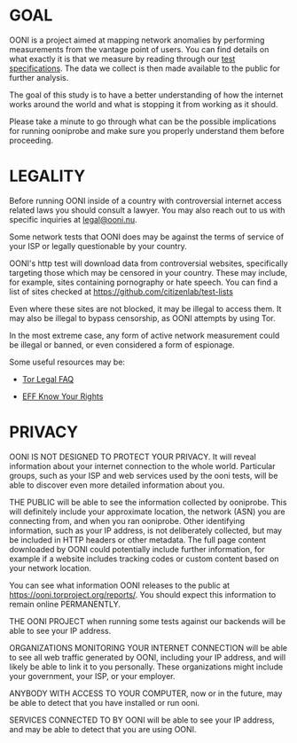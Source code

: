 # GOAL

OONI is a project aimed at mapping network anomalies by performing measurements
from the vantage point of users.
You can find details on what exactly it is that we measure by reading through
our [test specifications](https://github.com/TheTorProject/ooni-spec/tree/master/test-specs).
The data we collect is then made available to the public for further analysis.

The goal of this study is to have a better understanding of how the internet
works around the world and what is stopping it from working as it should.

Please take a minute to go through what can be the possible implications for
running ooniprobe and make sure you properly understand them before proceeding.

# LEGALITY

Before running OONI inside of a country with controversial internet access
related laws you should consult a lawyer. You may also reach out to us with
specific inquiries at legal@ooni.nu.

Some network tests that OONI does may be against the terms of service of your
ISP or legally questionable by your country.

OONI's http test will download data from controversial websites,
specifically targeting those which may be censored in your country.
These may include, for example, sites containing pornography or hate
speech. You can find a list of sites checked at
https://github.com/citizenlab/test-lists

Even where these sites are not blocked, it may be illegal to access
them. It may also be illegal to bypass censorship, as OONI attempts by
using Tor.

In the most extreme case, any form of active network measurement could be
illegal or banned, or even considered a form of espionage.

Some useful resources may be:

* [Tor Legal FAQ](https://www.eff.org/torchallenge/faq.html)

* [EFF Know Your Rights](https://www.eff.org/issues/know-your-rights)

# PRIVACY

OONI IS NOT DESIGNED TO PROTECT YOUR PRIVACY. It will reveal information
about your internet connection to the whole world. Particular groups,
such as your ISP and web services used by the ooni tests, will be able
to discover even more detailed information about you.

THE PUBLIC will be able to see the information collected by ooniprobe.
This will definitely include your approximate location, the network
(ASN) you are connecting from, and when you ran ooniprobe. Other
identifying information, such as your IP address, is not deliberately
collected, but may be included in HTTP headers or other metadata. The
full page content downloaded by OONI could potentially include further
information, for example if a website includes tracking codes or custom
content based on your network location.

You can see what information OONI releases to the public at
https://ooni.torproject.org/reports/. You should expect this information
to remain online PERMANENTLY.

THE OONI PROJECT when running some tests against our backends will be able to
see your IP address.

ORGANIZATIONS MONITORING YOUR INTERNET CONNECTION will be able to see
all web traffic generated by OONI, including your IP address, and will
likely be able to link it to you personally. These organizations might
include your government, your ISP, or your employer.

ANYBODY WITH ACCESS TO YOUR COMPUTER, now or in the future, may be able
to detect that you have installed or run ooni.

SERVICES CONNECTED TO BY OONI will be able to see your IP address, and
may be able to detect that you are using OONI.
